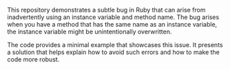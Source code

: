 This repository demonstrates a subtle bug in Ruby that can arise from inadvertently using an instance variable and method name. The bug arises when you have a method that has the same name as an instance variable, the instance variable might be unintentionally overwritten. 

The code provides a minimal example that showcases this issue. It presents a solution that helps explain how to avoid such errors and how to make the code more robust.